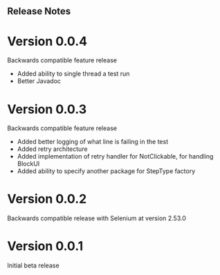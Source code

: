 ## Release Notes

# Version 0.0.4
Backwards compatible feature release
* Added ability to single thread a test run
* Better Javadoc

# Version 0.0.3
Backwards compatible feature release 
* Added better logging of what line is failing in the test
* Added retry architecture 
* Added implementation of retry handler for NotClickable, for handling BlockUI
* Added ability to specify another package for StepType factory

# Version 0.0.2
Backwards compatible release with Selenium at version 2.53.0

# Version 0.0.1
Initial beta release

